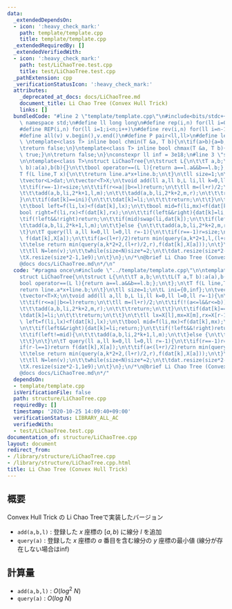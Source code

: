 ```yaml
---
data:
  _extendedDependsOn:
  - icon: ':heavy_check_mark:'
    path: template/template.cpp
    title: template/template.cpp
  _extendedRequiredBy: []
  _extendedVerifiedWith:
  - icon: ':heavy_check_mark:'
    path: test/LiChaoTree.test.cpp
    title: test/LiChaoTree.test.cpp
  _pathExtension: cpp
  _verificationStatusIcon: ':heavy_check_mark:'
  attributes:
    _deprecated_at_docs: docs/LiChaoTree.md
    document_title: Li Chao Tree (Convex Hull Trick)
    links: []
  bundledCode: "#line 2 \"template/template.cpp\"\n#include<bits/stdc++.h>\nusing\
    \ namespace std;\n#define ll long long\n#define rep(i,n) for(ll i=0;i<n;i++)\n\
    #define REP(i,n) for(ll i=1;i<n;i++)\n#define rev(i,n) for(ll i=n-1;i>=0;i--)\n\
    #define all(v) v.begin(),v.end()\n#define P pair<ll,ll>\n#define len(s) (ll)s.size()\n\
    \ \ntemplate<class T> inline bool chmin(T &a, T b){\n\tif(a>b){a=b;return true;}\n\
    \treturn false;\n}\ntemplate<class T> inline bool chmax(T &a, T b){\n\tif(a<b){a=b;return\
    \ true;}\n\treturn false;\n}\nconstexpr ll inf = 3e18;\n#line 3 \"structure/LiChaoTree.cpp\"\
    \n\ntemplate<class T>\nstruct LiChaoTree{\n\tstruct L{\n\t\tT a,b;\n\t\tL(T a,T\
    \ b):a(a),b(b){}\n\t\tbool operator==(L l){return a==l.a&&b==l.b;};\n\t};\n\t\
    T f(L line,T x){\n\t\treturn line.a*x+line.b;\n\t}\n\tll size=1;\n\tL ini={0,inf};\n\
    \tvector<L>dat;\n\tvector<T>X;\n\tvoid add(ll a,ll b,L li,ll k=0,ll l=0,ll r=-1){\n\
    \t\tif(r==-1)r=size;\n\t\tif(r<=a||b<=l)return;\n\t\tll m=(l+r)/2;\n\t\tif(!(a<=l&&r<=b)){\n\
    \t\t\tadd(a,b,li,2*k+1,l,m);\n\t\t\tadd(a,b,li,2*k+2,m,r);\n\t\t\treturn;\n\t\t\
    }\n\t\tif(dat[k]==ini){\n\t\t\tdat[k]=li;\n\t\t\treturn;\n\t\t}\n\t\tll lx=X[l],mx=X[m],rx=X[r-1];\n\
    \t\tbool left=f(li,lx)<f(dat[k],lx);\n\t\tbool mid=f(li,mx)<f(dat[k],mx);\n\t\t\
    bool right=f(li,rx)<f(dat[k],rx);\n\n\t\tif(left&&right){dat[k]=li;return;}\n\t\
    \tif(!left&&!right)return;\n\t\tif(mid)swap(li,dat[k]);\n\t\tif(left!=mid){\n\t\
    \t\tadd(a,b,li,2*k+1,l,m);\n\t\t}else {\n\t\t\tadd(a,b,li,2*k+2,m,r);\n\t\t}\n\
    \t}\n\tT query(ll a,ll k=0,ll l=0,ll r=-1){\n\t\tif(r==-1)r=size;\n\t\tif(r-l==1)return\
    \ f(dat[k],X[a]);\n\t\tif(a<(l+r)/2)return min(query(a,k*2+1,l,(l+r)/2),f(dat[k],X[a]));\n\
    \t\telse return min(query(a,k*2+2,(l+r)/2,r),f(dat[k],X[a]));\n\t}\n\tLiChaoTree(vector<T>v):X(v){\n\
    \t\tll N=len(v);\n\t\twhile(size<N)size*=2;\n\t\tdat.resize(size*2-1,ini);\n\t\
    \tX.resize(size*2-1,1e9);\n\t}\n};\n/*\n@brief Li Chao Tree (Convex Hull Trick)\n\
    @docs docs/LiChaoTree.md\n*/\n"
  code: "#pragma once\n#include \"../template/template.cpp\"\n\ntemplate<class T>\n\
    struct LiChaoTree{\n\tstruct L{\n\t\tT a,b;\n\t\tL(T a,T b):a(a),b(b){}\n\t\t\
    bool operator==(L l){return a==l.a&&b==l.b;};\n\t};\n\tT f(L line,T x){\n\t\t\
    return line.a*x+line.b;\n\t}\n\tll size=1;\n\tL ini={0,inf};\n\tvector<L>dat;\n\
    \tvector<T>X;\n\tvoid add(ll a,ll b,L li,ll k=0,ll l=0,ll r=-1){\n\t\tif(r==-1)r=size;\n\
    \t\tif(r<=a||b<=l)return;\n\t\tll m=(l+r)/2;\n\t\tif(!(a<=l&&r<=b)){\n\t\t\tadd(a,b,li,2*k+1,l,m);\n\
    \t\t\tadd(a,b,li,2*k+2,m,r);\n\t\t\treturn;\n\t\t}\n\t\tif(dat[k]==ini){\n\t\t\
    \tdat[k]=li;\n\t\t\treturn;\n\t\t}\n\t\tll lx=X[l],mx=X[m],rx=X[r-1];\n\t\tbool\
    \ left=f(li,lx)<f(dat[k],lx);\n\t\tbool mid=f(li,mx)<f(dat[k],mx);\n\t\tbool right=f(li,rx)<f(dat[k],rx);\n\
    \n\t\tif(left&&right){dat[k]=li;return;}\n\t\tif(!left&&!right)return;\n\t\tif(mid)swap(li,dat[k]);\n\
    \t\tif(left!=mid){\n\t\t\tadd(a,b,li,2*k+1,l,m);\n\t\t}else {\n\t\t\tadd(a,b,li,2*k+2,m,r);\n\
    \t\t}\n\t}\n\tT query(ll a,ll k=0,ll l=0,ll r=-1){\n\t\tif(r==-1)r=size;\n\t\t\
    if(r-l==1)return f(dat[k],X[a]);\n\t\tif(a<(l+r)/2)return min(query(a,k*2+1,l,(l+r)/2),f(dat[k],X[a]));\n\
    \t\telse return min(query(a,k*2+2,(l+r)/2,r),f(dat[k],X[a]));\n\t}\n\tLiChaoTree(vector<T>v):X(v){\n\
    \t\tll N=len(v);\n\t\twhile(size<N)size*=2;\n\t\tdat.resize(size*2-1,ini);\n\t\
    \tX.resize(size*2-1,1e9);\n\t}\n};\n/*\n@brief Li Chao Tree (Convex Hull Trick)\n\
    @docs docs/LiChaoTree.md\n*/"
  dependsOn:
  - template/template.cpp
  isVerificationFile: false
  path: structure/LiChaoTree.cpp
  requiredBy: []
  timestamp: '2020-10-25 14:09:40+09:00'
  verificationStatus: LIBRARY_ALL_AC
  verifiedWith:
  - test/LiChaoTree.test.cpp
documentation_of: structure/LiChaoTree.cpp
layout: document
redirect_from:
- /library/structure/LiChaoTree.cpp
- /library/structure/LiChaoTree.cpp.html
title: Li Chao Tree (Convex Hull Trick)
---
```

## 概要

Convex Hull Trick の Li Chao Treeで実装したバージョン

- ```add(a,b,l)``` : 登録した $x$ 座標の $[a,b)$ に線分 $l$ を追加
- ```query(a)``` : 登録した $x$ 座標の $a$ 番目を含む線分の $y$ 座標の最小値 (線分が存在しない場合はinf)

## 計算量

- ```add(a,b,l)``` : $O(log^2\ N)$
- ```query(a)``` : $O(log\ N)$